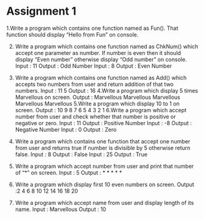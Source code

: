 # Assignment 1

1.Write a program which contains one function named as Fun(). That function should display
“Hello from Fun” on console.

2. Write a program which contains one function named as ChkNum() which accept one
parameter as number. If number is even then it should display “Even number” otherwise
display “Odd number” on console.
Input : 11
Output : Odd Number
Input : 8
Output : Even Number
3. Write a program which contains one function named as Add() which accepts two numbers
from user and return addition of that two numbers.
Input : 11 5
Output : 16
4.Write a program which display 5 times Marvellous on screen.
Output :
Marvellous
Marvellous
Marvellous
Marvellous
Marvellous
5.Write a program which display 10 to 1 on screen.
Output : 10
9
8
7
6
5
4
3
2
1
6.Write a program which accept number from user and check whether that number is positive or
negative or zero.
Input : 11
Output : Positive Number
Input : -8
Output : Negative Number
Input : 0
Output : Zero
7. Write a program which contains one function that accept one number from user and returns
true if number is divisible by 5 otherwise return false.
Input : 8
Output : False
Input : 25
Output : True
8. Write a program which accept number from user and print that number of “*” on screen.
Input : 5
Output : * * * * *
9. Write a program which display first 10 even numbers on screen.
Output :2 4 6 8 10 12 14 16 18 20

10. Write a program which accept name from user and display length of its name.
Input : Marvellous
Output : 10
